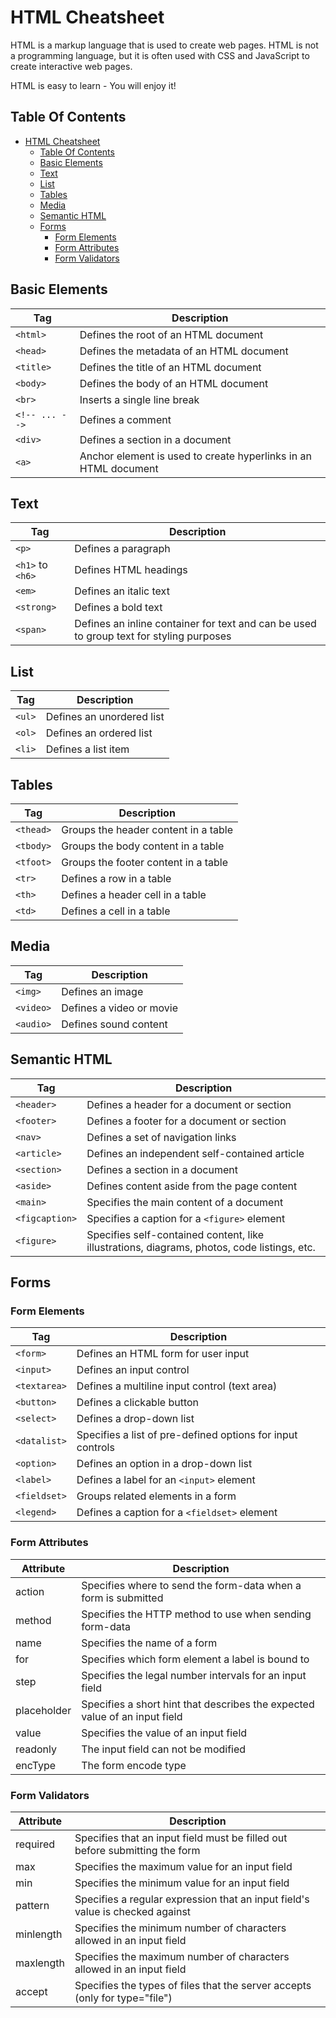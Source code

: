 # HTML Cheatsheet
HTML is a markup language that is used to create web pages. HTML is not a programming language, but it is often used with CSS and JavaScript to create interactive web pages.

HTML is easy to learn - You will enjoy it!

## Table Of Contents

- [HTML Cheatsheet](#html-cheatsheet)
  - [Table Of Contents](#table-of-contents)
  - [Basic Elements](#basic-elements)
  - [Text](#text)
  - [List](#list)
  - [Tables](#tables)
  - [Media](#media)
  - [Semantic HTML](#semantic-html)
  - [Forms](#forms)
    - [Form Elements](#form-elements)
    - [Form Attributes](#form-attributes)
    - [Form Validators](#form-validators)


## Basic Elements

| Tag            | Description                                                     |
| -------------- | --------------------------------------------------------------- |
| `<html>`       | Defines the root of an HTML document                            |
| `<head>`       | Defines the metadata of an HTML document                        |
| `<title>`      | Defines the title of an HTML document                           |
| `<body>`       | Defines the body of an HTML document                            |
| `<br>`         | Inserts a single line break                                     |
| `<!-- ... -->` | Defines a comment                                               |
| `<div>`        | Defines a section in a document                                 |
| `<a>`          | Anchor element is used to create hyperlinks in an HTML document |


## Text

| Tag              | Description                                                                             |
| ---------------- | --------------------------------------------------------------------------------------- |
| `<p>`            | Defines a paragraph                                                                     |
| `<h1>` to `<h6>` | Defines HTML headings                                                                   |
| `<em>`           | Defines an italic text                                                                  |
| `<strong>`       | Defines a bold text                                                                     |
| `<span>`         | Defines an inline container for text and can be used to group text for styling purposes |

## List

| Tag    | Description               |
| ------ | ------------------------- |
| `<ul>` | Defines an unordered list |
| `<ol>` | Defines an ordered list   |
| `<li>` | Defines a list item       |

## Tables

| Tag       | Description                          |
| --------- | ------------------------------------ |
| `<thead>` | Groups the header content in a table |
| `<tbody>` | Groups the body content in a table   |
| `<tfoot>` | Groups the footer content in a table |
| `<tr>`    | Defines a row in a table             |
| `<th>`    | Defines a header cell in a table     |
| `<td>`    | Defines a cell in a table            |

## Media

| Tag       | Description              |
| --------- | ------------------------ |
| `<img>`   | Defines an image         |
| `<video>` | Defines a video or movie |
| `<audio>` | Defines sound content    |

## Semantic HTML

| Tag            | Description                                                                                 |
| -------------- | ------------------------------------------------------------------------------------------- |
| `<header>`     | Defines a header for a document or section                                                  |
| `<footer>`     | Defines a footer for a document or section                                                  |
| `<nav>`        | Defines a set of navigation links                                                           |
| `<article>`    | Defines an independent self-contained article                                               |
| `<section>`    | Defines a section in a document                                                             |
| `<aside>`      | Defines content aside from the page content                                                 |
| `<main>`       | Specifies the main content of a document                                                    |
| `<figcaption>` | Specifies a caption for a `<figure>` element                                                |
| `<figure>`     | Specifies self-contained content, like illustrations, diagrams, photos, code listings, etc. |

## Forms

### Form Elements

| Tag          | Description                                                |
| ------------ | ---------------------------------------------------------- |
| `<form>`     | Defines an HTML form for user input                        |
| `<input>`    | Defines an input control                                   |
| `<textarea>` | Defines a multiline input control (text area)              |
| `<button>`   | Defines a clickable button                                 |
| `<select>`   | Defines a drop-down list                                   |
| `<datalist>` | Specifies a list of pre-defined options for input controls |
| `<option>`   | Defines an option in a drop-down list                      |
| `<label>`    | Defines a label for an `<input>` element                   |
| `<fieldset>` | Groups related elements in a form                          |
| `<legend>`   | Defines a caption for a `<fieldset>` element               |

### Form Attributes

| Attribute   | Description                                                                |
| ----------- | -------------------------------------------------------------------------- |
| action      | Specifies where to send the form-data when a form is submitted             |
| method      | Specifies the HTTP method to use when sending form-data                    |
| name        | Specifies the name of a form                                               |
| for         | Specifies which form element a label is bound to                           |
| step        | Specifies the legal number intervals for an input field                    |
| placeholder | Specifies a short hint that describes the expected value of an input field |
| value       | Specifies the value of an input field                                      |
| readonly    | The input field can not be modified                                        |
| encType     | The form encode type                                                       |

### Form Validators

| Attribute | Description                                                                   |
| --------- | ----------------------------------------------------------------------------- |
| required  | Specifies that an input field must be filled out before submitting the form   |
| max       | Specifies the maximum value for an input field                                |
| min       | Specifies the minimum value for an input field                                |
| pattern   | Specifies a regular expression that an input field's value is checked against |
| minlength | Specifies the minimum number of characters allowed in an input field          |
| maxlength | Specifies the maximum number of characters allowed in an input field          |
| accept    | Specifies the types of files that the server accepts (only for type="file")   |

